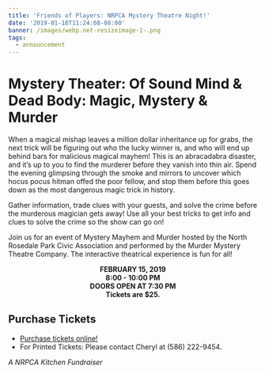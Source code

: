 ```yaml
---
title: 'Friends of Players: NRPCA Mystery Theatre Night!'
date: '2019-01-18T11:24:08-08:00'
banner: /images/webp.net-resizeimage-1-.png
tags:
  - announcement
---
```

# Mystery Theater: Of Sound Mind & Dead Body: Magic, Mystery & Murder

When a magical mishap leaves a million dollar inheritance up for grabs, the next trick will be figuring out who the lucky winner is, and who will end up behind bars for malicious magical mayhem! This is an abracadabra disaster, and it’s up to you to find the murderer before they vanish into thin air. Spend the evening glimpsing through the smoke and mirrors to uncover which hocus pocus hitman offed the poor fellow, and stop them before this goes down as the most dangerous magic trick in history.

Gather information, trade clues with your guests, and solve the crime before the murderous magician gets away!  Use all your best tricks to get info and clues to solve the crime so the show can go on!

Join us for an event of Mystery Mayhem and Murder hosted by the North Rosedale Park Civic Association and performed by the Murder Mystery Theatre Company.  The interactive theatrical experience is fun for all!

<center>  

**FEBRUARY 15, 2019**\
**8:00 - 10:00 PM**\
**DOORS OPEN AT 7:30 PM**\
**Tickets are $25.**

</center>

## Purchase Tickets

* [Purchase tickets online!](https://www.nrpca.org/theatre)
* For Printed Tickets: Please contact Cheryl at (586) 222-9454.

_A NRPCA Kitchen Fundraiser_
